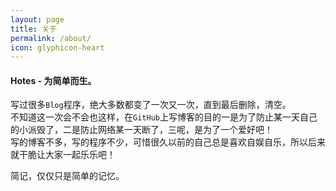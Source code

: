 ```yaml
---
layout: page
title: 关于
permalink: /about/
icon: glyphicon-heart
---
```

#### Hotes - 为简单而生。    
写过很多`Blog`程序，绝大多数都变了一次又一次，直到最后删除，清空。    
不知道这一次会不会也这样，在`GitHub`上写博客的目的一是为了防止某一天自己的小派毁了，二是防止网络某一天断了，三呢，是为了一个爱好吧！    
写的博客不多，写的程序不少，可惜很久以前的自己总是喜欢自娱自乐，所以后来就干脆让大家一起乐乐吧！    

简记，仅仅只是简单的记忆。